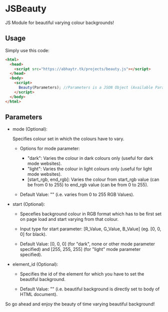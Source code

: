 # JSBeauty

JS Module for beautiful varying colour backgrounds!

## Usage

Simply use this code:

```html
<html>
  <head>
    <script src="https://abhaytr.tk/projects/beauty.js"></script>
  </head>
  <body>
    <script>
      Beauty(Parameters); //Parameters is a JSON Object (Available Parameters Specified Below)
    </script>
  </body>
</html>
```
## Parameters
- mode (Optional):
  
  Specifies colour set in which the colours have to vary.
  
  - Options for mode parameter:
    - "dark": Varies the colour in dark colours only (useful for dark mode websites).
    - "light": Varies the colour in light colours only (useful for light mode websites).
    - [start_rgb, end_rgb]: Varies the colour from start_rgb value (can be from 0 to 255) to end_rgb value (can be from 0 to 255).
  
  - Default Value: "" (i.e. varies from 0 to 255 RGB Values).

- start (Optional):
  
  - Specefies background colour in RGB format which has to be first set on page load and start varying from that colour.
  
  - Input type for start parameter: [R_Value, G_Value, B_Value] (eg. [0, 0, 0] for black).
  
  - Default Value: [0, 0, 0] (for "dark", none or other mode parameter specified) and [255, 255, 255] (for "light" mode parameter specified).

- element_id (Optional):
  
  - Specifies the id of the element for which you have to set the beautiful background.
  
  - Default Value: "" (i.e. beautiful background is directly set to body of HTML document).

So go ahead and enjoy the beauty of time varying beautiful background!
